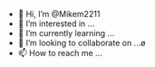- 👋 Hi, I’m @Mikem2211
- 👀 I’m interested in ...
- 🌱 I’m currently learning ...
- 💞️ I’m looking to collaborate on ...ø
- 📫 How to reach me ...

<!---
Mikem2211/Mikem2211 is a ✨ special ✨ repository because its `README.md` (this file) appears on your GitHub profile.
You can click the Preview link to take a look at your changes.
--->
